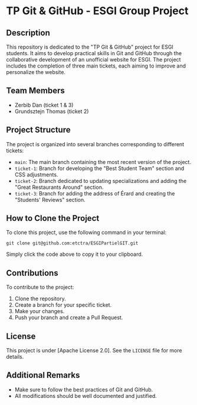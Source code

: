 # TP Git & GitHub - ESGI Group Project

## Description
This repository is dedicated to the "TP Git & GitHub" project for ESGI students. It aims to develop practical skills in Git and GitHub through the collaborative development of an unofficial website for ESGI. The project includes the completion of three main tickets, each aiming to improve and personalize the website.

## Team Members
- Zerbib Dan (ticket 1 & 3)
- Grundsztejn Thomas (ticket 2)

## Project Structure
The project is organized into several branches corresponding to different tickets:

- `main`: The main branch containing the most recent version of the project.
- `ticket-1`: Branch for developing the "Best Student Team" section and CSS adjustments.
- `ticket-2`: Branch dedicated to updating specializations and adding the "Great Restaurants Around" section.
- `ticket-3`: Branch for adding the address of Érard and creating the "Students' Reviews" section.

## How to Clone the Project
To clone this project, use the following command in your terminal:

`git clone git@github.com:etctra/ESGIPartielGIT.git`

Simply click the code above to copy it to your clipboard.

## Contributions
To contribute to the project:
1. Clone the repository.
2. Create a branch for your specific ticket.
3. Make your changes.
4. Push your branch and create a Pull Request.

## License
This project is under [Apache License 2.0]. See the `LICENSE` file for more details.

## Additional Remarks
- Make sure to follow the best practices of Git and GitHub.
- All modifications should be well documented and justified.
